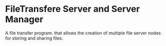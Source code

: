 # FileTransfere Server and Server Manager
A file transfer program. that allows the creation of multiple file server nodes for storing and sharing files.
